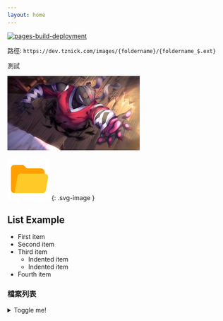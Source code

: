 ```yaml
---
layout: home
---
```


[![pages-build-deployment](https://github.com/nickburrows/images/actions/workflows/pages/pages-build-deployment/badge.svg)](https://github.com/nickburrows/images/actions/workflows/pages/pages-build-deployment)

路徑: `https://dev.tznick.com/images/{foldername}/{foldername_$.ext}`

測試

![test](beek/beek_1.jpg)

![folder](assets/images/folder.svg)
{: .svg-image }

## List Example

- First item
- Second item
- Third item
  - Indented item
  - Indented item
- Fourth item

### 檔案列表

<details markdown="1">
  <summary>
    Toggle me!
  </summary>

- 📂 __docs__
  - 📄 [Gemfile](Gemfile)
  - 📄 [Gemfile.lock](Gemfile.lock)
  - 📄 [\_config.yml](_config.yml)
  - 📂 __\_data__
    - 📄 [authors.yml](_data/authors.yml)
    - 📄 [navigation.yml](_data/navigation.yml)
    - 📄 [ui\-text.yml](_data/ui-text.yml)
  - 📂 __\_includes__
    - 📂 __footer__
      - 📄 [custom.html](_includes/footer/custom.html)
  - 📂 __\_pages__
    - 📄 [404.md](_pages/404.md)
    - 📄 [about.md](_pages/about.md)
    - 📄 [category\-archive.md](_pages/category-archive.md)
    - 📄 [list.md](_pages/list.md)
    - 📄 [mac.md](_pages/mac.md)
    - 📄 [tag\-archive.md](_pages/tag-archive.md)
    - 📄 [year\-archive.md](_pages/year-archive.md)
  - 📂 __\_posts__
    - 📄 [2010\-01\-07\-post\-modified.md](_posts/2010-01-07-post-modified.md)
    - 📄 [2010\-01\-07\-post\-standard.md](_posts/2010-01-07-post-standard.md)
    - 📄 [2010\-01\-08\-post\-chat.md](_posts/2010-01-08-post-chat.md)
    - 📄 [2010\-02\-05\-post\-notice.md](_posts/2010-02-05-post-notice.md)
    - 📄 [2010\-02\-05\-post\-quote.md](_posts/2010-02-05-post-quote.md)
    - 📄 [2010\-03\-07\-post\-link.md](_posts/2010-03-07-post-link.md)
    - 📄 [2019\-04\-18\-welcome\-to\-jekyll.md](_posts/2019-04-18-welcome-to-jekyll.md)
    - 📄 [2022\-05\-09\-macos\-chang\-default\-text\-editor.md](_posts/2022-05-09-macos-chang-default-text-editor.md)
  - 📂 __\_site__
    - 📄 [404.html](_site/404.html)
    - 📂 __about__
      - 📄 [index.html](_site/about/index.html)
    - 📂 __assets__
      - 📂 __css__
        - 📄 [main.css](_site/assets/css/main.css)
      - 📂 __images__
        - 📄 [bio\-photo\-2.jpg](_site/assets/images/bio-photo-2.jpg)
        - 📄 [bio\-photo.jpg](_site/assets/images/bio-photo.jpg)
        - 📄 [favicon\-96.png](_site/assets/images/favicon-96.png)
        - 📄 [folder.svg](_site/assets/images/folder.svg)
        - 📄 [ryan.jpg](_site/assets/images/ryan.jpg)
      - 📂 __js__
        - 📄 [\_main.js](_site/assets/js/_main.js)
        - 📂 __lunr__
          - 📄 [lunr\-en.js](_site/assets/js/lunr/lunr-en.js)
          - 📄 [lunr\-gr.js](_site/assets/js/lunr/lunr-gr.js)
          - 📄 [lunr\-store.js](_site/assets/js/lunr/lunr-store.js)
          - 📄 [lunr.js](_site/assets/js/lunr/lunr.js)
          - 📄 [lunr.min.js](_site/assets/js/lunr/lunr.min.js)
        - 📄 [main.min.js](_site/assets/js/main.min.js)
        - 📂 __plugins__
          - 📄 [gumshoe.js](_site/assets/js/plugins/gumshoe.js)
          - 📄 [jquery.ba\-throttle\-debounce.js](_site/assets/js/plugins/jquery.ba-throttle-debounce.js)
          - 📄 [jquery.fitvids.js](_site/assets/js/plugins/jquery.fitvids.js)
          - 📄 [jquery.greedy\-navigation.js](_site/assets/js/plugins/jquery.greedy-navigation.js)
          - 📄 [jquery.magnific\-popup.js](_site/assets/js/plugins/jquery.magnific-popup.js)
          - 📄 [smooth\-scroll.js](_site/assets/js/plugins/smooth-scroll.js)
        - 📂 __vendor__
          - 📂 __jquery__
            - 📄 [jquery\-3.5.1.js](_site/assets/js/vendor/jquery/jquery-3.5.1.js)
    - 📂 __beek__
      - 📄 [beek\_1.jpg](_site/beek/beek_1.jpg)
      - 📄 [beek\_2.jpg](_site/beek/beek_2.jpg)
      - 📄 [beek\_3.jpg](_site/beek/beek_3.jpg)
      - 📄 [beek\_4.jpg](_site/beek/beek_4.jpg)
      - 📄 [beek\_5.jpg](_site/beek/beek_5.jpg)
      - 📄 [beek\_6.jpg](_site/beek/beek_6.jpg)
    - 📂 __blog__
      - 📂 __macos\-chang\-default\-text\-editor__
        - 📄 [index.html](_site/blog/macos-chang-default-text-editor/index.html)
      - 📂 __post\-chat__
        - 📄 [index.html](_site/blog/post-chat/index.html)
      - 📂 __post\-link__
        - 📄 [index.html](_site/blog/post-link/index.html)
      - 📂 __post\-modified__
        - 📄 [index.html](_site/blog/post-modified/index.html)
      - 📂 __post\-notice__
        - 📄 [index.html](_site/blog/post-notice/index.html)
      - 📂 __post\-quote__
        - 📄 [index.html](_site/blog/post-quote/index.html)
      - 📂 __post\-standard__
        - 📄 [index.html](_site/blog/post-standard/index.html)
      - 📂 __welcome\-to\-jekyll__
        - 📄 [index.html](_site/blog/welcome-to-jekyll/index.html)
    - 📂 __categories__
      - 📄 [index.html](_site/categories/index.html)
    - 📄 [feed.xml](_site/feed.xml)
    - 📂 __furry__
      - 📄 [furry\_1.jpg](_site/furry/furry_1.jpg)
      - 📄 [furry\_2.jpg](_site/furry/furry_2.jpg)
    - 📂 __furry\_shota__
      - 📄 [furry\_shota\_1.jpg](_site/furry_shota/furry_shota_1.jpg)
      - 📄 [furry\_shota\_10.jpg](_site/furry_shota/furry_shota_10.jpg)
      - 📄 [furry\_shota\_11.jpg](_site/furry_shota/furry_shota_11.jpg)
      - 📄 [furry\_shota\_12.jpg](_site/furry_shota/furry_shota_12.jpg)
      - 📄 [furry\_shota\_13.jpg](_site/furry_shota/furry_shota_13.jpg)
      - 📄 [furry\_shota\_14.jpg](_site/furry_shota/furry_shota_14.jpg)
      - 📄 [furry\_shota\_15.jpg](_site/furry_shota/furry_shota_15.jpg)
      - 📄 [furry\_shota\_16.jpg](_site/furry_shota/furry_shota_16.jpg)
      - 📄 [furry\_shota\_17.jpg](_site/furry_shota/furry_shota_17.jpg)
      - 📄 [furry\_shota\_18.jpg](_site/furry_shota/furry_shota_18.jpg)
      - 📄 [furry\_shota\_19.jpg](_site/furry_shota/furry_shota_19.jpg)
      - 📄 [furry\_shota\_2.jpg](_site/furry_shota/furry_shota_2.jpg)
      - 📄 [furry\_shota\_20.jpg](_site/furry_shota/furry_shota_20.jpg)
      - 📄 [furry\_shota\_21.jpg](_site/furry_shota/furry_shota_21.jpg)
      - 📄 [furry\_shota\_22.jpg](_site/furry_shota/furry_shota_22.jpg)
      - 📄 [furry\_shota\_23.jpg](_site/furry_shota/furry_shota_23.jpg)
      - 📄 [furry\_shota\_24.jpg](_site/furry_shota/furry_shota_24.jpg)
      - 📄 [furry\_shota\_3.jpg](_site/furry_shota/furry_shota_3.jpg)
      - 📄 [furry\_shota\_4.jpg](_site/furry_shota/furry_shota_4.jpg)
      - 📄 [furry\_shota\_5.jpg](_site/furry_shota/furry_shota_5.jpg)
      - 📄 [furry\_shota\_6.jpg](_site/furry_shota/furry_shota_6.jpg)
      - 📄 [furry\_shota\_7.jpg](_site/furry_shota/furry_shota_7.jpg)
      - 📄 [furry\_shota\_8.jpg](_site/furry_shota/furry_shota_8.jpg)
      - 📄 [furry\_shota\_9.jpg](_site/furry_shota/furry_shota_9.jpg)
    - 📂 __gyee__
      - 📄 [gyee\_1.jpg](_site/gyee/gyee_1.jpg)
      - 📄 [gyee\_2.jpg](_site/gyee/gyee_2.jpg)
    - 📄 [index.html](_site/index.html)
    - 📂 __kc__
      - 📄 [kc\_1.jpg](_site/kc/kc_1.jpg)
      - 📄 [kc\_10.jpg](_site/kc/kc_10.jpg)
      - 📄 [kc\_11.jpg](_site/kc/kc_11.jpg)
      - 📄 [kc\_12.jpg](_site/kc/kc_12.jpg)
      - 📄 [kc\_13.jpg](_site/kc/kc_13.jpg)
      - 📄 [kc\_14.jpg](_site/kc/kc_14.jpg)
      - 📄 [kc\_15.jpg](_site/kc/kc_15.jpg)
      - 📄 [kc\_16.jpg](_site/kc/kc_16.jpg)
      - 📄 [kc\_17.jpg](_site/kc/kc_17.jpg)
      - 📄 [kc\_18.jpg](_site/kc/kc_18.jpg)
      - 📄 [kc\_19.jpg](_site/kc/kc_19.jpg)
      - 📄 [kc\_2.jpg](_site/kc/kc_2.jpg)
      - 📄 [kc\_20.jpg](_site/kc/kc_20.jpg)
      - 📄 [kc\_21.jpg](_site/kc/kc_21.jpg)
      - 📄 [kc\_22.jpg](_site/kc/kc_22.jpg)
      - 📄 [kc\_23.jpg](_site/kc/kc_23.jpg)
      - 📄 [kc\_24.jpg](_site/kc/kc_24.jpg)
      - 📄 [kc\_25.jpg](_site/kc/kc_25.jpg)
      - 📄 [kc\_26.jpg](_site/kc/kc_26.jpg)
      - 📄 [kc\_27.jpg](_site/kc/kc_27.jpg)
      - 📄 [kc\_28.jpg](_site/kc/kc_28.jpg)
      - 📄 [kc\_29.jpg](_site/kc/kc_29.jpg)
      - 📄 [kc\_3.jpg](_site/kc/kc_3.jpg)
      - 📄 [kc\_30.jpg](_site/kc/kc_30.jpg)
      - 📄 [kc\_31.jpg](_site/kc/kc_31.jpg)
      - 📄 [kc\_32.jpg](_site/kc/kc_32.jpg)
      - 📄 [kc\_33.jpg](_site/kc/kc_33.jpg)
      - 📄 [kc\_34.jpg](_site/kc/kc_34.jpg)
      - 📄 [kc\_35.jpg](_site/kc/kc_35.jpg)
      - 📄 [kc\_36.jpg](_site/kc/kc_36.jpg)
      - 📄 [kc\_37.jpg](_site/kc/kc_37.jpg)
      - 📄 [kc\_38.jpg](_site/kc/kc_38.jpg)
      - 📄 [kc\_39.jpg](_site/kc/kc_39.jpg)
      - 📄 [kc\_4.jpg](_site/kc/kc_4.jpg)
      - 📄 [kc\_40.jpg](_site/kc/kc_40.jpg)
      - 📄 [kc\_41.jpg](_site/kc/kc_41.jpg)
      - 📄 [kc\_42.jpg](_site/kc/kc_42.jpg)
      - 📄 [kc\_43.jpg](_site/kc/kc_43.jpg)
      - 📄 [kc\_44.jpg](_site/kc/kc_44.jpg)
      - 📄 [kc\_45.jpg](_site/kc/kc_45.jpg)
      - 📄 [kc\_46.jpg](_site/kc/kc_46.jpg)
      - 📄 [kc\_5.jpg](_site/kc/kc_5.jpg)
      - 📄 [kc\_6.jpg](_site/kc/kc_6.jpg)
      - 📄 [kc\_7.jpg](_site/kc/kc_7.jpg)
      - 📄 [kc\_8.jpg](_site/kc/kc_8.jpg)
      - 📄 [kc\_9.jpg](_site/kc/kc_9.jpg)
    - 📂 __kevin__
      - 📄 [kevin\_1.jpeg](_site/kevin/kevin_1.jpeg)
      - 📄 [kevin\_10.jpeg](_site/kevin/kevin_10.jpeg)
      - 📄 [kevin\_100.jpeg](_site/kevin/kevin_100.jpeg)
      - 📄 [kevin\_101.jpeg](_site/kevin/kevin_101.jpeg)
      - 📄 [kevin\_102.jpeg](_site/kevin/kevin_102.jpeg)
      - 📄 [kevin\_103.jpeg](_site/kevin/kevin_103.jpeg)
      - 📄 [kevin\_104.jpeg](_site/kevin/kevin_104.jpeg)
      - 📄 [kevin\_105.jpeg](_site/kevin/kevin_105.jpeg)
      - 📄 [kevin\_106.jpeg](_site/kevin/kevin_106.jpeg)
      - 📄 [kevin\_107.jpeg](_site/kevin/kevin_107.jpeg)
      - 📄 [kevin\_108.jpeg](_site/kevin/kevin_108.jpeg)
      - 📄 [kevin\_109.jpeg](_site/kevin/kevin_109.jpeg)
      - 📄 [kevin\_11.jpeg](_site/kevin/kevin_11.jpeg)
      - 📄 [kevin\_110.jpeg](_site/kevin/kevin_110.jpeg)
      - 📄 [kevin\_111.jpeg](_site/kevin/kevin_111.jpeg)
      - 📄 [kevin\_112.jpeg](_site/kevin/kevin_112.jpeg)
      - 📄 [kevin\_113.jpeg](_site/kevin/kevin_113.jpeg)
      - 📄 [kevin\_114.jpeg](_site/kevin/kevin_114.jpeg)
      - 📄 [kevin\_115.jpeg](_site/kevin/kevin_115.jpeg)
      - 📄 [kevin\_116.jpeg](_site/kevin/kevin_116.jpeg)
      - 📄 [kevin\_117.jpeg](_site/kevin/kevin_117.jpeg)
      - 📄 [kevin\_118.jpeg](_site/kevin/kevin_118.jpeg)
      - 📄 [kevin\_119.jpeg](_site/kevin/kevin_119.jpeg)
      - 📄 [kevin\_12.jpeg](_site/kevin/kevin_12.jpeg)
      - 📄 [kevin\_120.jpeg](_site/kevin/kevin_120.jpeg)
      - 📄 [kevin\_121.jpeg](_site/kevin/kevin_121.jpeg)
      - 📄 [kevin\_122.jpeg](_site/kevin/kevin_122.jpeg)
      - 📄 [kevin\_123.jpeg](_site/kevin/kevin_123.jpeg)
      - 📄 [kevin\_124.jpeg](_site/kevin/kevin_124.jpeg)
      - 📄 [kevin\_125.jpeg](_site/kevin/kevin_125.jpeg)
      - 📄 [kevin\_126.jpeg](_site/kevin/kevin_126.jpeg)
      - 📄 [kevin\_127.jpeg](_site/kevin/kevin_127.jpeg)
      - 📄 [kevin\_128.jpeg](_site/kevin/kevin_128.jpeg)
      - 📄 [kevin\_129.jpeg](_site/kevin/kevin_129.jpeg)
      - 📄 [kevin\_13.jpeg](_site/kevin/kevin_13.jpeg)
      - 📄 [kevin\_130.jpeg](_site/kevin/kevin_130.jpeg)
      - 📄 [kevin\_131.jpeg](_site/kevin/kevin_131.jpeg)
      - 📄 [kevin\_132.png](_site/kevin/kevin_132.png)
      - 📄 [kevin\_133.png](_site/kevin/kevin_133.png)
      - 📄 [kevin\_134.png](_site/kevin/kevin_134.png)
      - 📄 [kevin\_135.png](_site/kevin/kevin_135.png)
      - 📄 [kevin\_136.jpeg](_site/kevin/kevin_136.jpeg)
      - 📄 [kevin\_137.jpeg](_site/kevin/kevin_137.jpeg)
      - 📄 [kevin\_138.jpeg](_site/kevin/kevin_138.jpeg)
      - 📄 [kevin\_139.jpeg](_site/kevin/kevin_139.jpeg)
      - 📄 [kevin\_14.jpeg](_site/kevin/kevin_14.jpeg)
      - 📄 [kevin\_140.jpeg](_site/kevin/kevin_140.jpeg)
      - 📄 [kevin\_141.jpeg](_site/kevin/kevin_141.jpeg)
      - 📄 [kevin\_142.jpeg](_site/kevin/kevin_142.jpeg)
      - 📄 [kevin\_143.jpeg](_site/kevin/kevin_143.jpeg)
      - 📄 [kevin\_144.jpeg](_site/kevin/kevin_144.jpeg)
      - 📄 [kevin\_145.jpeg](_site/kevin/kevin_145.jpeg)
      - 📄 [kevin\_146.jpeg](_site/kevin/kevin_146.jpeg)
      - 📄 [kevin\_147.jpeg](_site/kevin/kevin_147.jpeg)
      - 📄 [kevin\_148.jpeg](_site/kevin/kevin_148.jpeg)
      - 📄 [kevin\_149.jpeg](_site/kevin/kevin_149.jpeg)
      - 📄 [kevin\_15.jpeg](_site/kevin/kevin_15.jpeg)
      - 📄 [kevin\_150.jpeg](_site/kevin/kevin_150.jpeg)
      - 📄 [kevin\_151.jpeg](_site/kevin/kevin_151.jpeg)
      - 📄 [kevin\_152.jpeg](_site/kevin/kevin_152.jpeg)
      - 📄 [kevin\_153.jpeg](_site/kevin/kevin_153.jpeg)
      - 📄 [kevin\_154.jpeg](_site/kevin/kevin_154.jpeg)
      - 📄 [kevin\_155.jpeg](_site/kevin/kevin_155.jpeg)
      - 📄 [kevin\_156.jpeg](_site/kevin/kevin_156.jpeg)
      - 📄 [kevin\_157.jpeg](_site/kevin/kevin_157.jpeg)
      - 📄 [kevin\_158.jpeg](_site/kevin/kevin_158.jpeg)
      - 📄 [kevin\_159.jpeg](_site/kevin/kevin_159.jpeg)
      - 📄 [kevin\_16.jpeg](_site/kevin/kevin_16.jpeg)
      - 📄 [kevin\_160.jpeg](_site/kevin/kevin_160.jpeg)
      - 📄 [kevin\_161.jpeg](_site/kevin/kevin_161.jpeg)
      - 📄 [kevin\_162.jpeg](_site/kevin/kevin_162.jpeg)
      - 📄 [kevin\_163.gif](_site/kevin/kevin_163.gif)
      - 📄 [kevin\_164.jpeg](_site/kevin/kevin_164.jpeg)
      - 📄 [kevin\_165.jpeg](_site/kevin/kevin_165.jpeg)
      - 📄 [kevin\_166.jpeg](_site/kevin/kevin_166.jpeg)
      - 📄 [kevin\_167.jpeg](_site/kevin/kevin_167.jpeg)
      - 📄 [kevin\_168.jpeg](_site/kevin/kevin_168.jpeg)
      - 📄 [kevin\_169.jpeg](_site/kevin/kevin_169.jpeg)
      - 📄 [kevin\_17.jpeg](_site/kevin/kevin_17.jpeg)
      - 📄 [kevin\_170.jpeg](_site/kevin/kevin_170.jpeg)
      - 📄 [kevin\_171.jpeg](_site/kevin/kevin_171.jpeg)
      - 📄 [kevin\_172.jpeg](_site/kevin/kevin_172.jpeg)
      - 📄 [kevin\_173.jpeg](_site/kevin/kevin_173.jpeg)
      - 📄 [kevin\_174.jpeg](_site/kevin/kevin_174.jpeg)
      - 📄 [kevin\_175.jpeg](_site/kevin/kevin_175.jpeg)
      - 📄 [kevin\_176.jpeg](_site/kevin/kevin_176.jpeg)
      - 📄 [kevin\_177.jpeg](_site/kevin/kevin_177.jpeg)
      - 📄 [kevin\_178.png](_site/kevin/kevin_178.png)
      - 📄 [kevin\_179.jpeg](_site/kevin/kevin_179.jpeg)
      - 📄 [kevin\_18.jpeg](_site/kevin/kevin_18.jpeg)
      - 📄 [kevin\_180.jpeg](_site/kevin/kevin_180.jpeg)
      - 📄 [kevin\_181.jpeg](_site/kevin/kevin_181.jpeg)
      - 📄 [kevin\_182.jpeg](_site/kevin/kevin_182.jpeg)
      - 📄 [kevin\_183.jpeg](_site/kevin/kevin_183.jpeg)
      - 📄 [kevin\_184.jpeg](_site/kevin/kevin_184.jpeg)
      - 📄 [kevin\_185.jpeg](_site/kevin/kevin_185.jpeg)
      - 📄 [kevin\_19.jpeg](_site/kevin/kevin_19.jpeg)
      - 📄 [kevin\_2.jpeg](_site/kevin/kevin_2.jpeg)
      - 📄 [kevin\_20.jpeg](_site/kevin/kevin_20.jpeg)
      - 📄 [kevin\_21.jpeg](_site/kevin/kevin_21.jpeg)
      - 📄 [kevin\_22.jpeg](_site/kevin/kevin_22.jpeg)
      - 📄 [kevin\_23.jpeg](_site/kevin/kevin_23.jpeg)
      - 📄 [kevin\_24.jpeg](_site/kevin/kevin_24.jpeg)
      - 📄 [kevin\_25.jpeg](_site/kevin/kevin_25.jpeg)
      - 📄 [kevin\_26.jpeg](_site/kevin/kevin_26.jpeg)
      - 📄 [kevin\_27.jpeg](_site/kevin/kevin_27.jpeg)
      - 📄 [kevin\_28.jpeg](_site/kevin/kevin_28.jpeg)
      - 📄 [kevin\_29.jpeg](_site/kevin/kevin_29.jpeg)
      - 📄 [kevin\_3.jpeg](_site/kevin/kevin_3.jpeg)
      - 📄 [kevin\_30.jpeg](_site/kevin/kevin_30.jpeg)
      - 📄 [kevin\_31.jpeg](_site/kevin/kevin_31.jpeg)
      - 📄 [kevin\_32.jpeg](_site/kevin/kevin_32.jpeg)
      - 📄 [kevin\_33.jpeg](_site/kevin/kevin_33.jpeg)
      - 📄 [kevin\_34.jpeg](_site/kevin/kevin_34.jpeg)
      - 📄 [kevin\_35.jpeg](_site/kevin/kevin_35.jpeg)
      - 📄 [kevin\_36.jpeg](_site/kevin/kevin_36.jpeg)
      - 📄 [kevin\_37.jpeg](_site/kevin/kevin_37.jpeg)
      - 📄 [kevin\_38.jpeg](_site/kevin/kevin_38.jpeg)
      - 📄 [kevin\_39.jpeg](_site/kevin/kevin_39.jpeg)
      - 📄 [kevin\_4.jpeg](_site/kevin/kevin_4.jpeg)
      - 📄 [kevin\_40.jpeg](_site/kevin/kevin_40.jpeg)
      - 📄 [kevin\_41.jpeg](_site/kevin/kevin_41.jpeg)
      - 📄 [kevin\_42.jpeg](_site/kevin/kevin_42.jpeg)
      - 📄 [kevin\_43.jpeg](_site/kevin/kevin_43.jpeg)
      - 📄 [kevin\_44.jpeg](_site/kevin/kevin_44.jpeg)
      - 📄 [kevin\_45.jpeg](_site/kevin/kevin_45.jpeg)
      - 📄 [kevin\_46.jpeg](_site/kevin/kevin_46.jpeg)
      - 📄 [kevin\_47.jpeg](_site/kevin/kevin_47.jpeg)
      - 📄 [kevin\_48.jpeg](_site/kevin/kevin_48.jpeg)
      - 📄 [kevin\_49.jpeg](_site/kevin/kevin_49.jpeg)
      - 📄 [kevin\_5.jpeg](_site/kevin/kevin_5.jpeg)
      - 📄 [kevin\_50.jpeg](_site/kevin/kevin_50.jpeg)
      - 📄 [kevin\_51.jpeg](_site/kevin/kevin_51.jpeg)
      - 📄 [kevin\_52.jpeg](_site/kevin/kevin_52.jpeg)
      - 📄 [kevin\_53.jpeg](_site/kevin/kevin_53.jpeg)
      - 📄 [kevin\_54.jpeg](_site/kevin/kevin_54.jpeg)
      - 📄 [kevin\_55.jpeg](_site/kevin/kevin_55.jpeg)
      - 📄 [kevin\_56.jpeg](_site/kevin/kevin_56.jpeg)
      - 📄 [kevin\_57.jpeg](_site/kevin/kevin_57.jpeg)
      - 📄 [kevin\_58.jpeg](_site/kevin/kevin_58.jpeg)
      - 📄 [kevin\_59.jpeg](_site/kevin/kevin_59.jpeg)
      - 📄 [kevin\_6.jpeg](_site/kevin/kevin_6.jpeg)
      - 📄 [kevin\_60.jpeg](_site/kevin/kevin_60.jpeg)
      - 📄 [kevin\_61.jpeg](_site/kevin/kevin_61.jpeg)
      - 📄 [kevin\_62.jpeg](_site/kevin/kevin_62.jpeg)
      - 📄 [kevin\_63.jpeg](_site/kevin/kevin_63.jpeg)
      - 📄 [kevin\_64.jpeg](_site/kevin/kevin_64.jpeg)
      - 📄 [kevin\_65.jpeg](_site/kevin/kevin_65.jpeg)
      - 📄 [kevin\_66.jpeg](_site/kevin/kevin_66.jpeg)
      - 📄 [kevin\_67.jpeg](_site/kevin/kevin_67.jpeg)
      - 📄 [kevin\_68.jpeg](_site/kevin/kevin_68.jpeg)
      - 📄 [kevin\_69.jpeg](_site/kevin/kevin_69.jpeg)
      - 📄 [kevin\_7.jpeg](_site/kevin/kevin_7.jpeg)
      - 📄 [kevin\_70.jpeg](_site/kevin/kevin_70.jpeg)
      - 📄 [kevin\_71.jpeg](_site/kevin/kevin_71.jpeg)
      - 📄 [kevin\_72.jpeg](_site/kevin/kevin_72.jpeg)
      - 📄 [kevin\_73.jpeg](_site/kevin/kevin_73.jpeg)
      - 📄 [kevin\_74.jpeg](_site/kevin/kevin_74.jpeg)
      - 📄 [kevin\_75.jpeg](_site/kevin/kevin_75.jpeg)
      - 📄 [kevin\_76.jpeg](_site/kevin/kevin_76.jpeg)
      - 📄 [kevin\_77.jpeg](_site/kevin/kevin_77.jpeg)
      - 📄 [kevin\_78.jpeg](_site/kevin/kevin_78.jpeg)
      - 📄 [kevin\_79.jpeg](_site/kevin/kevin_79.jpeg)
      - 📄 [kevin\_8.jpeg](_site/kevin/kevin_8.jpeg)
      - 📄 [kevin\_80.jpeg](_site/kevin/kevin_80.jpeg)
      - 📄 [kevin\_81.jpeg](_site/kevin/kevin_81.jpeg)
      - 📄 [kevin\_82.jpeg](_site/kevin/kevin_82.jpeg)
      - 📄 [kevin\_83.jpeg](_site/kevin/kevin_83.jpeg)
      - 📄 [kevin\_84.jpeg](_site/kevin/kevin_84.jpeg)
      - 📄 [kevin\_85.jpeg](_site/kevin/kevin_85.jpeg)
      - 📄 [kevin\_86.jpeg](_site/kevin/kevin_86.jpeg)
      - 📄 [kevin\_87.jpeg](_site/kevin/kevin_87.jpeg)
      - 📄 [kevin\_88.jpeg](_site/kevin/kevin_88.jpeg)
      - 📄 [kevin\_89.jpeg](_site/kevin/kevin_89.jpeg)
      - 📄 [kevin\_9.jpeg](_site/kevin/kevin_9.jpeg)
      - 📄 [kevin\_90.jpeg](_site/kevin/kevin_90.jpeg)
      - 📄 [kevin\_91.jpeg](_site/kevin/kevin_91.jpeg)
      - 📄 [kevin\_92.jpeg](_site/kevin/kevin_92.jpeg)
      - 📄 [kevin\_93.jpeg](_site/kevin/kevin_93.jpeg)
      - 📄 [kevin\_94.jpeg](_site/kevin/kevin_94.jpeg)
      - 📄 [kevin\_95.jpeg](_site/kevin/kevin_95.jpeg)
      - 📄 [kevin\_96.jpeg](_site/kevin/kevin_96.jpeg)
      - 📄 [kevin\_97.jpeg](_site/kevin/kevin_97.jpeg)
      - 📄 [kevin\_98.jpeg](_site/kevin/kevin_98.jpeg)
      - 📄 [kevin\_99.jpeg](_site/kevin/kevin_99.jpeg)
    - 📂 __kimono__
      - 📄 [kimono\_1.jpg](_site/kimono/kimono_1.jpg)
      - 📄 [kimono\_2.jpg](_site/kimono/kimono_2.jpg)
      - 📄 [kimono\_3.jpg](_site/kimono/kimono_3.jpg)
      - 📄 [kimono\_4.jpg](_site/kimono/kimono_4.jpg)
    - 📂 __kulau__
      - 📄 [kulau\_1.jpg](_site/kulau/kulau_1.jpg)
      - 📄 [kulau\_2.png](_site/kulau/kulau_2.png)
      - 📄 [kulau\_3.jpg](_site/kulau/kulau_3.jpg)
      - 📄 [kulau\_4.jpg](_site/kulau/kulau_4.jpg)
    - 📂 __lagoon__
      - 📄 [lagoon\_1.jpg](_site/lagoon/lagoon_1.jpg)
      - 📄 [lagoon\_10.jpg](_site/lagoon/lagoon_10.jpg)
      - 📄 [lagoon\_11.jpg](_site/lagoon/lagoon_11.jpg)
      - 📄 [lagoon\_12.jpg](_site/lagoon/lagoon_12.jpg)
      - 📄 [lagoon\_13.jpg](_site/lagoon/lagoon_13.jpg)
      - 📄 [lagoon\_14.jpg](_site/lagoon/lagoon_14.jpg)
      - 📄 [lagoon\_15.jpg](_site/lagoon/lagoon_15.jpg)
      - 📄 [lagoon\_16.jpg](_site/lagoon/lagoon_16.jpg)
      - 📄 [lagoon\_17.jpg](_site/lagoon/lagoon_17.jpg)
      - 📄 [lagoon\_2.jpg](_site/lagoon/lagoon_2.jpg)
      - 📄 [lagoon\_3.jpg](_site/lagoon/lagoon_3.jpg)
      - 📄 [lagoon\_4.jpg](_site/lagoon/lagoon_4.jpg)
      - 📄 [lagoon\_5.jpg](_site/lagoon/lagoon_5.jpg)
      - 📄 [lagoon\_6.jpg](_site/lagoon/lagoon_6.jpg)
      - 📄 [lagoon\_7.jpg](_site/lagoon/lagoon_7.jpg)
      - 📄 [lagoon\_8.jpg](_site/lagoon/lagoon_8.jpg)
      - 📄 [lagoon\_9.jpg](_site/lagoon/lagoon_9.jpg)
    - 📂 __lin\_hu__
      - 📄 [lin\_hu\_1.jpg](_site/lin_hu/lin_hu_1.jpg)
      - 📄 [lin\_hu\_10.jpg](_site/lin_hu/lin_hu_10.jpg)
      - 📄 [lin\_hu\_11.jpg](_site/lin_hu/lin_hu_11.jpg)
      - 📄 [lin\_hu\_2.jpg](_site/lin_hu/lin_hu_2.jpg)
      - 📄 [lin\_hu\_3.jpg](_site/lin_hu/lin_hu_3.jpg)
      - 📄 [lin\_hu\_4.jpg](_site/lin_hu/lin_hu_4.jpg)
      - 📄 [lin\_hu\_5.jpg](_site/lin_hu/lin_hu_5.jpg)
      - 📄 [lin\_hu\_6.jpg](_site/lin_hu/lin_hu_6.jpg)
      - 📄 [lin\_hu\_7.jpg](_site/lin_hu/lin_hu_7.jpg)
      - 📄 [lin\_hu\_8.jpg](_site/lin_hu/lin_hu_8.jpg)
      - 📄 [lin\_hu\_9.jpg](_site/lin_hu/lin_hu_9.jpg)
    - 📂 __list__
      - 📄 [index.html](_site/list/index.html)
    - 📂 __mac__
      - 📄 [index.html](_site/mac/index.html)
    - 📂 __pokemon__
      - 📄 [pokemon\_1.jpg](_site/pokemon/pokemon_1.jpg)
      - 📄 [pokemon\_10.jpg](_site/pokemon/pokemon_10.jpg)
      - 📄 [pokemon\_11.jpg](_site/pokemon/pokemon_11.jpg)
      - 📄 [pokemon\_12.jpg](_site/pokemon/pokemon_12.jpg)
      - 📄 [pokemon\_13.jpg](_site/pokemon/pokemon_13.jpg)
      - 📄 [pokemon\_14.png](_site/pokemon/pokemon_14.png)
      - 📄 [pokemon\_2.jpg](_site/pokemon/pokemon_2.jpg)
      - 📄 [pokemon\_3.jpg](_site/pokemon/pokemon_3.jpg)
      - 📄 [pokemon\_4.jpg](_site/pokemon/pokemon_4.jpg)
      - 📄 [pokemon\_5.jpg](_site/pokemon/pokemon_5.jpg)
      - 📄 [pokemon\_6.jpg](_site/pokemon/pokemon_6.jpg)
      - 📄 [pokemon\_7.jpg](_site/pokemon/pokemon_7.jpg)
      - 📄 [pokemon\_8.jpg](_site/pokemon/pokemon_8.jpg)
      - 📄 [pokemon\_9.jpg](_site/pokemon/pokemon_9.jpg)
    - 📂 __posts__
      - 📄 [index.html](_site/posts/index.html)
    - 📄 [robots.txt](_site/robots.txt)
    - 📂 __sdo__
      - 📄 [sdo\_1.jpg](_site/sdo/sdo_1.jpg)
      - 📄 [sdo\_2.jpg](_site/sdo/sdo_2.jpg)
      - 📄 [sdo\_3.jpg](_site/sdo/sdo_3.jpg)
      - 📄 [sdo\_4.jpg](_site/sdo/sdo_4.jpg)
      - 📄 [sdo\_5.jpg](_site/sdo/sdo_5.jpg)
    - 📂 __shuchi__
      - 📄 [shuchi\_1.jpg](_site/shuchi/shuchi_1.jpg)
      - 📄 [shuchi\_2.jpg](_site/shuchi/shuchi_2.jpg)
      - 📄 [shuchi\_3.jpg](_site/shuchi/shuchi_3.jpg)
      - 📄 [shuchi\_4.png](_site/shuchi/shuchi_4.png)
      - 📄 [shuchi\_5.png](_site/shuchi/shuchi_5.png)
      - 📄 [shuchi\_6.png](_site/shuchi/shuchi_6.png)
      - 📄 [shuchi\_7.jpg](_site/shuchi/shuchi_7.jpg)
      - 📄 [shuchi\_8.jpg](_site/shuchi/shuchi_8.jpg)
    - 📄 [sitemap.xml](_site/sitemap.xml)
    - 📂 __sum__
      - 📄 [sum\_1.jpg](_site/sum/sum_1.jpg)
      - 📄 [sum\_10.jpg](_site/sum/sum_10.jpg)
      - 📄 [sum\_11.jpg](_site/sum/sum_11.jpg)
      - 📄 [sum\_12.jpg](_site/sum/sum_12.jpg)
      - 📄 [sum\_13.png](_site/sum/sum_13.png)
      - 📄 [sum\_14.jpg](_site/sum/sum_14.jpg)
      - 📄 [sum\_15.jpg](_site/sum/sum_15.jpg)
      - 📄 [sum\_16.jpg](_site/sum/sum_16.jpg)
      - 📄 [sum\_17.jpg](_site/sum/sum_17.jpg)
      - 📄 [sum\_18.jpg](_site/sum/sum_18.jpg)
      - 📄 [sum\_19.jpg](_site/sum/sum_19.jpg)
      - 📄 [sum\_2.jpg](_site/sum/sum_2.jpg)
      - 📄 [sum\_20.jpg](_site/sum/sum_20.jpg)
      - 📄 [sum\_21.jpg](_site/sum/sum_21.jpg)
      - 📄 [sum\_22.jpg](_site/sum/sum_22.jpg)
      - 📄 [sum\_23.jpg](_site/sum/sum_23.jpg)
      - 📄 [sum\_3.jpg](_site/sum/sum_3.jpg)
      - 📄 [sum\_4.jpg](_site/sum/sum_4.jpg)
      - 📄 [sum\_5.jpg](_site/sum/sum_5.jpg)
      - 📄 [sum\_6.jpg](_site/sum/sum_6.jpg)
      - 📄 [sum\_7.jpg](_site/sum/sum_7.jpg)
      - 📄 [sum\_8.jpg](_site/sum/sum_8.jpg)
      - 📄 [sum\_9.jpg](_site/sum/sum_9.jpg)
    - 📂 __tags__
      - 📄 [index.html](_site/tags/index.html)
    - 📂 __take__
      - 📄 [take\_1.jpg](_site/take/take_1.jpg)
      - 📄 [take\_10.jpg](_site/take/take_10.jpg)
      - 📄 [take\_11.jpg](_site/take/take_11.jpg)
      - 📄 [take\_12.jpg](_site/take/take_12.jpg)
      - 📄 [take\_13.png](_site/take/take_13.png)
      - 📄 [take\_14.jpg](_site/take/take_14.jpg)
      - 📄 [take\_15.jpg](_site/take/take_15.jpg)
      - 📄 [take\_16.jpg](_site/take/take_16.jpg)
      - 📄 [take\_17.jpg](_site/take/take_17.jpg)
      - 📄 [take\_18.jpg](_site/take/take_18.jpg)
      - 📄 [take\_19.jpg](_site/take/take_19.jpg)
      - 📄 [take\_2.jpg](_site/take/take_2.jpg)
      - 📄 [take\_20.jpg](_site/take/take_20.jpg)
      - 📄 [take\_21.jpg](_site/take/take_21.jpg)
      - 📄 [take\_22.jpg](_site/take/take_22.jpg)
      - 📄 [take\_23.jpg](_site/take/take_23.jpg)
      - 📄 [take\_24.png](_site/take/take_24.png)
      - 📄 [take\_3.jpg](_site/take/take_3.jpg)
      - 📄 [take\_4.jpg](_site/take/take_4.jpg)
      - 📄 [take\_5.jpg](_site/take/take_5.jpg)
      - 📄 [take\_6.jpg](_site/take/take_6.jpg)
      - 📄 [take\_7.jpg](_site/take/take_7.jpg)
      - 📄 [take\_8.jpg](_site/take/take_8.jpg)
      - 📄 [take\_9.jpg](_site/take/take_9.jpg)
  - 📂 __assets__
    - 📂 __css__
    - 📂 __images__
      - 📄 [bio\-photo\-2.jpg](assets/images/bio-photo-2.jpg)
      - 📄 [bio\-photo.jpg](assets/images/bio-photo.jpg)
      - 📄 [favicon\-96.png](assets/images/favicon-96.png)
      - 📄 [folder.svg](assets/images/folder.svg)
      - 📄 [ryan.jpg](assets/images/ryan.jpg)
  - 📂 __beek__
    - 📄 [beek\_1.jpg](beek/beek_1.jpg)
    - 📄 [beek\_2.jpg](beek/beek_2.jpg)
    - 📄 [beek\_3.jpg](beek/beek_3.jpg)
    - 📄 [beek\_4.jpg](beek/beek_4.jpg)
    - 📄 [beek\_5.jpg](beek/beek_5.jpg)
    - 📄 [beek\_6.jpg](beek/beek_6.jpg)
  - 📂 __car__
  - 📂 __furry__
    - 📄 [furry\_1.jpg](furry/furry_1.jpg)
    - 📄 [furry\_2.jpg](furry/furry_2.jpg)
  - 📂 __furry\_shota__
    - 📄 [furry\_shota\_1.jpg](furry_shota/furry_shota_1.jpg)
    - 📄 [furry\_shota\_10.jpg](furry_shota/furry_shota_10.jpg)
    - 📄 [furry\_shota\_11.jpg](furry_shota/furry_shota_11.jpg)
    - 📄 [furry\_shota\_12.jpg](furry_shota/furry_shota_12.jpg)
    - 📄 [furry\_shota\_13.jpg](furry_shota/furry_shota_13.jpg)
    - 📄 [furry\_shota\_14.jpg](furry_shota/furry_shota_14.jpg)
    - 📄 [furry\_shota\_15.jpg](furry_shota/furry_shota_15.jpg)
    - 📄 [furry\_shota\_16.jpg](furry_shota/furry_shota_16.jpg)
    - 📄 [furry\_shota\_17.jpg](furry_shota/furry_shota_17.jpg)
    - 📄 [furry\_shota\_18.jpg](furry_shota/furry_shota_18.jpg)
    - 📄 [furry\_shota\_19.jpg](furry_shota/furry_shota_19.jpg)
    - 📄 [furry\_shota\_2.jpg](furry_shota/furry_shota_2.jpg)
    - 📄 [furry\_shota\_20.jpg](furry_shota/furry_shota_20.jpg)
    - 📄 [furry\_shota\_21.jpg](furry_shota/furry_shota_21.jpg)
    - 📄 [furry\_shota\_22.jpg](furry_shota/furry_shota_22.jpg)
    - 📄 [furry\_shota\_23.jpg](furry_shota/furry_shota_23.jpg)
    - 📄 [furry\_shota\_24.jpg](furry_shota/furry_shota_24.jpg)
    - 📄 [furry\_shota\_3.jpg](furry_shota/furry_shota_3.jpg)
    - 📄 [furry\_shota\_4.jpg](furry_shota/furry_shota_4.jpg)
    - 📄 [furry\_shota\_5.jpg](furry_shota/furry_shota_5.jpg)
    - 📄 [furry\_shota\_6.jpg](furry_shota/furry_shota_6.jpg)
    - 📄 [furry\_shota\_7.jpg](furry_shota/furry_shota_7.jpg)
    - 📄 [furry\_shota\_8.jpg](furry_shota/furry_shota_8.jpg)
    - 📄 [furry\_shota\_9.jpg](furry_shota/furry_shota_9.jpg)
  - 📂 __game__
  - 📂 __gyee__
    - 📄 [gyee\_1.jpg](gyee/gyee_1.jpg)
    - 📄 [gyee\_2.jpg](gyee/gyee_2.jpg)
  - 📄 [index.md](index.md)
  - 📂 __kc__
    - 📄 [kc\_1.jpg](kc/kc_1.jpg)
    - 📄 [kc\_10.jpg](kc/kc_10.jpg)
    - 📄 [kc\_11.jpg](kc/kc_11.jpg)
    - 📄 [kc\_12.jpg](kc/kc_12.jpg)
    - 📄 [kc\_13.jpg](kc/kc_13.jpg)
    - 📄 [kc\_14.jpg](kc/kc_14.jpg)
    - 📄 [kc\_15.jpg](kc/kc_15.jpg)
    - 📄 [kc\_16.jpg](kc/kc_16.jpg)
    - 📄 [kc\_17.jpg](kc/kc_17.jpg)
    - 📄 [kc\_18.jpg](kc/kc_18.jpg)
    - 📄 [kc\_19.jpg](kc/kc_19.jpg)
    - 📄 [kc\_2.jpg](kc/kc_2.jpg)
    - 📄 [kc\_20.jpg](kc/kc_20.jpg)
    - 📄 [kc\_21.jpg](kc/kc_21.jpg)
    - 📄 [kc\_22.jpg](kc/kc_22.jpg)
    - 📄 [kc\_23.jpg](kc/kc_23.jpg)
    - 📄 [kc\_24.jpg](kc/kc_24.jpg)
    - 📄 [kc\_25.jpg](kc/kc_25.jpg)
    - 📄 [kc\_26.jpg](kc/kc_26.jpg)
    - 📄 [kc\_27.jpg](kc/kc_27.jpg)
    - 📄 [kc\_28.jpg](kc/kc_28.jpg)
    - 📄 [kc\_29.jpg](kc/kc_29.jpg)
    - 📄 [kc\_3.jpg](kc/kc_3.jpg)
    - 📄 [kc\_30.jpg](kc/kc_30.jpg)
    - 📄 [kc\_31.jpg](kc/kc_31.jpg)
    - 📄 [kc\_32.jpg](kc/kc_32.jpg)
    - 📄 [kc\_33.jpg](kc/kc_33.jpg)
    - 📄 [kc\_34.jpg](kc/kc_34.jpg)
    - 📄 [kc\_35.jpg](kc/kc_35.jpg)
    - 📄 [kc\_36.jpg](kc/kc_36.jpg)
    - 📄 [kc\_37.jpg](kc/kc_37.jpg)
    - 📄 [kc\_38.jpg](kc/kc_38.jpg)
    - 📄 [kc\_39.jpg](kc/kc_39.jpg)
    - 📄 [kc\_4.jpg](kc/kc_4.jpg)
    - 📄 [kc\_40.jpg](kc/kc_40.jpg)
    - 📄 [kc\_41.jpg](kc/kc_41.jpg)
    - 📄 [kc\_42.jpg](kc/kc_42.jpg)
    - 📄 [kc\_43.jpg](kc/kc_43.jpg)
    - 📄 [kc\_44.jpg](kc/kc_44.jpg)
    - 📄 [kc\_45.jpg](kc/kc_45.jpg)
    - 📄 [kc\_46.jpg](kc/kc_46.jpg)
    - 📄 [kc\_5.jpg](kc/kc_5.jpg)
    - 📄 [kc\_6.jpg](kc/kc_6.jpg)
    - 📄 [kc\_7.jpg](kc/kc_7.jpg)
    - 📄 [kc\_8.jpg](kc/kc_8.jpg)
    - 📄 [kc\_9.jpg](kc/kc_9.jpg)
  - 📂 __kevin__
    - 📄 [kevin\_1.jpeg](kevin/kevin_1.jpeg)
    - 📄 [kevin\_10.jpeg](kevin/kevin_10.jpeg)
    - 📄 [kevin\_100.jpeg](kevin/kevin_100.jpeg)
    - 📄 [kevin\_101.jpeg](kevin/kevin_101.jpeg)
    - 📄 [kevin\_102.jpeg](kevin/kevin_102.jpeg)
    - 📄 [kevin\_103.jpeg](kevin/kevin_103.jpeg)
    - 📄 [kevin\_104.jpeg](kevin/kevin_104.jpeg)
    - 📄 [kevin\_105.jpeg](kevin/kevin_105.jpeg)
    - 📄 [kevin\_106.jpeg](kevin/kevin_106.jpeg)
    - 📄 [kevin\_107.jpeg](kevin/kevin_107.jpeg)
    - 📄 [kevin\_108.jpeg](kevin/kevin_108.jpeg)
    - 📄 [kevin\_109.jpeg](kevin/kevin_109.jpeg)
    - 📄 [kevin\_11.jpeg](kevin/kevin_11.jpeg)
    - 📄 [kevin\_110.jpeg](kevin/kevin_110.jpeg)
    - 📄 [kevin\_111.jpeg](kevin/kevin_111.jpeg)
    - 📄 [kevin\_112.jpeg](kevin/kevin_112.jpeg)
    - 📄 [kevin\_113.jpeg](kevin/kevin_113.jpeg)
    - 📄 [kevin\_114.jpeg](kevin/kevin_114.jpeg)
    - 📄 [kevin\_115.jpeg](kevin/kevin_115.jpeg)
    - 📄 [kevin\_116.jpeg](kevin/kevin_116.jpeg)
    - 📄 [kevin\_117.jpeg](kevin/kevin_117.jpeg)
    - 📄 [kevin\_118.jpeg](kevin/kevin_118.jpeg)
    - 📄 [kevin\_119.jpeg](kevin/kevin_119.jpeg)
    - 📄 [kevin\_12.jpeg](kevin/kevin_12.jpeg)
    - 📄 [kevin\_120.jpeg](kevin/kevin_120.jpeg)
    - 📄 [kevin\_121.jpeg](kevin/kevin_121.jpeg)
    - 📄 [kevin\_122.jpeg](kevin/kevin_122.jpeg)
    - 📄 [kevin\_123.jpeg](kevin/kevin_123.jpeg)
    - 📄 [kevin\_124.jpeg](kevin/kevin_124.jpeg)
    - 📄 [kevin\_125.jpeg](kevin/kevin_125.jpeg)
    - 📄 [kevin\_126.jpeg](kevin/kevin_126.jpeg)
    - 📄 [kevin\_127.jpeg](kevin/kevin_127.jpeg)
    - 📄 [kevin\_128.jpeg](kevin/kevin_128.jpeg)
    - 📄 [kevin\_129.jpeg](kevin/kevin_129.jpeg)
    - 📄 [kevin\_13.jpeg](kevin/kevin_13.jpeg)
    - 📄 [kevin\_130.jpeg](kevin/kevin_130.jpeg)
    - 📄 [kevin\_131.jpeg](kevin/kevin_131.jpeg)
    - 📄 [kevin\_132.png](kevin/kevin_132.png)
    - 📄 [kevin\_133.png](kevin/kevin_133.png)
    - 📄 [kevin\_134.png](kevin/kevin_134.png)
    - 📄 [kevin\_135.png](kevin/kevin_135.png)
    - 📄 [kevin\_136.jpeg](kevin/kevin_136.jpeg)
    - 📄 [kevin\_137.jpeg](kevin/kevin_137.jpeg)
    - 📄 [kevin\_138.jpeg](kevin/kevin_138.jpeg)
    - 📄 [kevin\_139.jpeg](kevin/kevin_139.jpeg)
    - 📄 [kevin\_14.jpeg](kevin/kevin_14.jpeg)
    - 📄 [kevin\_140.jpeg](kevin/kevin_140.jpeg)
    - 📄 [kevin\_141.jpeg](kevin/kevin_141.jpeg)
    - 📄 [kevin\_142.jpeg](kevin/kevin_142.jpeg)
    - 📄 [kevin\_143.jpeg](kevin/kevin_143.jpeg)
    - 📄 [kevin\_144.jpeg](kevin/kevin_144.jpeg)
    - 📄 [kevin\_145.jpeg](kevin/kevin_145.jpeg)
    - 📄 [kevin\_146.jpeg](kevin/kevin_146.jpeg)
    - 📄 [kevin\_147.jpeg](kevin/kevin_147.jpeg)
    - 📄 [kevin\_148.jpeg](kevin/kevin_148.jpeg)
    - 📄 [kevin\_149.jpeg](kevin/kevin_149.jpeg)
    - 📄 [kevin\_15.jpeg](kevin/kevin_15.jpeg)
    - 📄 [kevin\_150.jpeg](kevin/kevin_150.jpeg)
    - 📄 [kevin\_151.jpeg](kevin/kevin_151.jpeg)
    - 📄 [kevin\_152.jpeg](kevin/kevin_152.jpeg)
    - 📄 [kevin\_153.jpeg](kevin/kevin_153.jpeg)
    - 📄 [kevin\_154.jpeg](kevin/kevin_154.jpeg)
    - 📄 [kevin\_155.jpeg](kevin/kevin_155.jpeg)
    - 📄 [kevin\_156.jpeg](kevin/kevin_156.jpeg)
    - 📄 [kevin\_157.jpeg](kevin/kevin_157.jpeg)
    - 📄 [kevin\_158.jpeg](kevin/kevin_158.jpeg)
    - 📄 [kevin\_159.jpeg](kevin/kevin_159.jpeg)
    - 📄 [kevin\_16.jpeg](kevin/kevin_16.jpeg)
    - 📄 [kevin\_160.jpeg](kevin/kevin_160.jpeg)
    - 📄 [kevin\_161.jpeg](kevin/kevin_161.jpeg)
    - 📄 [kevin\_162.jpeg](kevin/kevin_162.jpeg)
    - 📄 [kevin\_163.gif](kevin/kevin_163.gif)
    - 📄 [kevin\_164.jpeg](kevin/kevin_164.jpeg)
    - 📄 [kevin\_165.jpeg](kevin/kevin_165.jpeg)
    - 📄 [kevin\_166.jpeg](kevin/kevin_166.jpeg)
    - 📄 [kevin\_167.jpeg](kevin/kevin_167.jpeg)
    - 📄 [kevin\_168.jpeg](kevin/kevin_168.jpeg)
    - 📄 [kevin\_169.jpeg](kevin/kevin_169.jpeg)
    - 📄 [kevin\_17.jpeg](kevin/kevin_17.jpeg)
    - 📄 [kevin\_170.jpeg](kevin/kevin_170.jpeg)
    - 📄 [kevin\_171.jpeg](kevin/kevin_171.jpeg)
    - 📄 [kevin\_172.jpeg](kevin/kevin_172.jpeg)
    - 📄 [kevin\_173.jpeg](kevin/kevin_173.jpeg)
    - 📄 [kevin\_174.jpeg](kevin/kevin_174.jpeg)
    - 📄 [kevin\_175.jpeg](kevin/kevin_175.jpeg)
    - 📄 [kevin\_176.jpeg](kevin/kevin_176.jpeg)
    - 📄 [kevin\_177.jpeg](kevin/kevin_177.jpeg)
    - 📄 [kevin\_178.png](kevin/kevin_178.png)
    - 📄 [kevin\_179.jpeg](kevin/kevin_179.jpeg)
    - 📄 [kevin\_18.jpeg](kevin/kevin_18.jpeg)
    - 📄 [kevin\_180.jpeg](kevin/kevin_180.jpeg)
    - 📄 [kevin\_181.jpeg](kevin/kevin_181.jpeg)
    - 📄 [kevin\_182.jpeg](kevin/kevin_182.jpeg)
    - 📄 [kevin\_183.jpeg](kevin/kevin_183.jpeg)
    - 📄 [kevin\_184.jpeg](kevin/kevin_184.jpeg)
    - 📄 [kevin\_185.jpeg](kevin/kevin_185.jpeg)
    - 📄 [kevin\_19.jpeg](kevin/kevin_19.jpeg)
    - 📄 [kevin\_2.jpeg](kevin/kevin_2.jpeg)
    - 📄 [kevin\_20.jpeg](kevin/kevin_20.jpeg)
    - 📄 [kevin\_21.jpeg](kevin/kevin_21.jpeg)
    - 📄 [kevin\_22.jpeg](kevin/kevin_22.jpeg)
    - 📄 [kevin\_23.jpeg](kevin/kevin_23.jpeg)
    - 📄 [kevin\_24.jpeg](kevin/kevin_24.jpeg)
    - 📄 [kevin\_25.jpeg](kevin/kevin_25.jpeg)
    - 📄 [kevin\_26.jpeg](kevin/kevin_26.jpeg)
    - 📄 [kevin\_27.jpeg](kevin/kevin_27.jpeg)
    - 📄 [kevin\_28.jpeg](kevin/kevin_28.jpeg)
    - 📄 [kevin\_29.jpeg](kevin/kevin_29.jpeg)
    - 📄 [kevin\_3.jpeg](kevin/kevin_3.jpeg)
    - 📄 [kevin\_30.jpeg](kevin/kevin_30.jpeg)
    - 📄 [kevin\_31.jpeg](kevin/kevin_31.jpeg)
    - 📄 [kevin\_32.jpeg](kevin/kevin_32.jpeg)
    - 📄 [kevin\_33.jpeg](kevin/kevin_33.jpeg)
    - 📄 [kevin\_34.jpeg](kevin/kevin_34.jpeg)
    - 📄 [kevin\_35.jpeg](kevin/kevin_35.jpeg)
    - 📄 [kevin\_36.jpeg](kevin/kevin_36.jpeg)
    - 📄 [kevin\_37.jpeg](kevin/kevin_37.jpeg)
    - 📄 [kevin\_38.jpeg](kevin/kevin_38.jpeg)
    - 📄 [kevin\_39.jpeg](kevin/kevin_39.jpeg)
    - 📄 [kevin\_4.jpeg](kevin/kevin_4.jpeg)
    - 📄 [kevin\_40.jpeg](kevin/kevin_40.jpeg)
    - 📄 [kevin\_41.jpeg](kevin/kevin_41.jpeg)
    - 📄 [kevin\_42.jpeg](kevin/kevin_42.jpeg)
    - 📄 [kevin\_43.jpeg](kevin/kevin_43.jpeg)
    - 📄 [kevin\_44.jpeg](kevin/kevin_44.jpeg)
    - 📄 [kevin\_45.jpeg](kevin/kevin_45.jpeg)
    - 📄 [kevin\_46.jpeg](kevin/kevin_46.jpeg)
    - 📄 [kevin\_47.jpeg](kevin/kevin_47.jpeg)
    - 📄 [kevin\_48.jpeg](kevin/kevin_48.jpeg)
    - 📄 [kevin\_49.jpeg](kevin/kevin_49.jpeg)
    - 📄 [kevin\_5.jpeg](kevin/kevin_5.jpeg)
    - 📄 [kevin\_50.jpeg](kevin/kevin_50.jpeg)
    - 📄 [kevin\_51.jpeg](kevin/kevin_51.jpeg)
    - 📄 [kevin\_52.jpeg](kevin/kevin_52.jpeg)
    - 📄 [kevin\_53.jpeg](kevin/kevin_53.jpeg)
    - 📄 [kevin\_54.jpeg](kevin/kevin_54.jpeg)
    - 📄 [kevin\_55.jpeg](kevin/kevin_55.jpeg)
    - 📄 [kevin\_56.jpeg](kevin/kevin_56.jpeg)
    - 📄 [kevin\_57.jpeg](kevin/kevin_57.jpeg)
    - 📄 [kevin\_58.jpeg](kevin/kevin_58.jpeg)
    - 📄 [kevin\_59.jpeg](kevin/kevin_59.jpeg)
    - 📄 [kevin\_6.jpeg](kevin/kevin_6.jpeg)
    - 📄 [kevin\_60.jpeg](kevin/kevin_60.jpeg)
    - 📄 [kevin\_61.jpeg](kevin/kevin_61.jpeg)
    - 📄 [kevin\_62.jpeg](kevin/kevin_62.jpeg)
    - 📄 [kevin\_63.jpeg](kevin/kevin_63.jpeg)
    - 📄 [kevin\_64.jpeg](kevin/kevin_64.jpeg)
    - 📄 [kevin\_65.jpeg](kevin/kevin_65.jpeg)
    - 📄 [kevin\_66.jpeg](kevin/kevin_66.jpeg)
    - 📄 [kevin\_67.jpeg](kevin/kevin_67.jpeg)
    - 📄 [kevin\_68.jpeg](kevin/kevin_68.jpeg)
    - 📄 [kevin\_69.jpeg](kevin/kevin_69.jpeg)
    - 📄 [kevin\_7.jpeg](kevin/kevin_7.jpeg)
    - 📄 [kevin\_70.jpeg](kevin/kevin_70.jpeg)
    - 📄 [kevin\_71.jpeg](kevin/kevin_71.jpeg)
    - 📄 [kevin\_72.jpeg](kevin/kevin_72.jpeg)
    - 📄 [kevin\_73.jpeg](kevin/kevin_73.jpeg)
    - 📄 [kevin\_74.jpeg](kevin/kevin_74.jpeg)
    - 📄 [kevin\_75.jpeg](kevin/kevin_75.jpeg)
    - 📄 [kevin\_76.jpeg](kevin/kevin_76.jpeg)
    - 📄 [kevin\_77.jpeg](kevin/kevin_77.jpeg)
    - 📄 [kevin\_78.jpeg](kevin/kevin_78.jpeg)
    - 📄 [kevin\_79.jpeg](kevin/kevin_79.jpeg)
    - 📄 [kevin\_8.jpeg](kevin/kevin_8.jpeg)
    - 📄 [kevin\_80.jpeg](kevin/kevin_80.jpeg)
    - 📄 [kevin\_81.jpeg](kevin/kevin_81.jpeg)
    - 📄 [kevin\_82.jpeg](kevin/kevin_82.jpeg)
    - 📄 [kevin\_83.jpeg](kevin/kevin_83.jpeg)
    - 📄 [kevin\_84.jpeg](kevin/kevin_84.jpeg)
    - 📄 [kevin\_85.jpeg](kevin/kevin_85.jpeg)
    - 📄 [kevin\_86.jpeg](kevin/kevin_86.jpeg)
    - 📄 [kevin\_87.jpeg](kevin/kevin_87.jpeg)
    - 📄 [kevin\_88.jpeg](kevin/kevin_88.jpeg)
    - 📄 [kevin\_89.jpeg](kevin/kevin_89.jpeg)
    - 📄 [kevin\_9.jpeg](kevin/kevin_9.jpeg)
    - 📄 [kevin\_90.jpeg](kevin/kevin_90.jpeg)
    - 📄 [kevin\_91.jpeg](kevin/kevin_91.jpeg)
    - 📄 [kevin\_92.jpeg](kevin/kevin_92.jpeg)
    - 📄 [kevin\_93.jpeg](kevin/kevin_93.jpeg)
    - 📄 [kevin\_94.jpeg](kevin/kevin_94.jpeg)
    - 📄 [kevin\_95.jpeg](kevin/kevin_95.jpeg)
    - 📄 [kevin\_96.jpeg](kevin/kevin_96.jpeg)
    - 📄 [kevin\_97.jpeg](kevin/kevin_97.jpeg)
    - 📄 [kevin\_98.jpeg](kevin/kevin_98.jpeg)
    - 📄 [kevin\_99.jpeg](kevin/kevin_99.jpeg)
  - 📂 __kimono__
    - 📄 [kimono\_1.jpg](kimono/kimono_1.jpg)
    - 📄 [kimono\_2.jpg](kimono/kimono_2.jpg)
    - 📄 [kimono\_3.jpg](kimono/kimono_3.jpg)
    - 📄 [kimono\_4.jpg](kimono/kimono_4.jpg)
  - 📂 __kulau__
    - 📄 [kulau\_1.jpg](kulau/kulau_1.jpg)
    - 📄 [kulau\_2.png](kulau/kulau_2.png)
    - 📄 [kulau\_3.jpg](kulau/kulau_3.jpg)
    - 📄 [kulau\_4.jpg](kulau/kulau_4.jpg)
  - 📂 __lagoon__
    - 📄 [lagoon\_1.jpg](lagoon/lagoon_1.jpg)
    - 📄 [lagoon\_10.jpg](lagoon/lagoon_10.jpg)
    - 📄 [lagoon\_11.jpg](lagoon/lagoon_11.jpg)
    - 📄 [lagoon\_12.jpg](lagoon/lagoon_12.jpg)
    - 📄 [lagoon\_13.jpg](lagoon/lagoon_13.jpg)
    - 📄 [lagoon\_14.jpg](lagoon/lagoon_14.jpg)
    - 📄 [lagoon\_15.jpg](lagoon/lagoon_15.jpg)
    - 📄 [lagoon\_16.jpg](lagoon/lagoon_16.jpg)
    - 📄 [lagoon\_17.jpg](lagoon/lagoon_17.jpg)
    - 📄 [lagoon\_2.jpg](lagoon/lagoon_2.jpg)
    - 📄 [lagoon\_3.jpg](lagoon/lagoon_3.jpg)
    - 📄 [lagoon\_4.jpg](lagoon/lagoon_4.jpg)
    - 📄 [lagoon\_5.jpg](lagoon/lagoon_5.jpg)
    - 📄 [lagoon\_6.jpg](lagoon/lagoon_6.jpg)
    - 📄 [lagoon\_7.jpg](lagoon/lagoon_7.jpg)
    - 📄 [lagoon\_8.jpg](lagoon/lagoon_8.jpg)
    - 📄 [lagoon\_9.jpg](lagoon/lagoon_9.jpg)
  - 📂 __lin\_hu__
    - 📄 [lin\_hu\_1.jpg](lin_hu/lin_hu_1.jpg)
    - 📄 [lin\_hu\_10.jpg](lin_hu/lin_hu_10.jpg)
    - 📄 [lin\_hu\_11.jpg](lin_hu/lin_hu_11.jpg)
    - 📄 [lin\_hu\_2.jpg](lin_hu/lin_hu_2.jpg)
    - 📄 [lin\_hu\_3.jpg](lin_hu/lin_hu_3.jpg)
    - 📄 [lin\_hu\_4.jpg](lin_hu/lin_hu_4.jpg)
    - 📄 [lin\_hu\_5.jpg](lin_hu/lin_hu_5.jpg)
    - 📄 [lin\_hu\_6.jpg](lin_hu/lin_hu_6.jpg)
    - 📄 [lin\_hu\_7.jpg](lin_hu/lin_hu_7.jpg)
    - 📄 [lin\_hu\_8.jpg](lin_hu/lin_hu_8.jpg)
    - 📄 [lin\_hu\_9.jpg](lin_hu/lin_hu_9.jpg)
  - 📂 __pokemon__
    - 📄 [pokemon\_1.jpg](pokemon/pokemon_1.jpg)
    - 📄 [pokemon\_10.jpg](pokemon/pokemon_10.jpg)
    - 📄 [pokemon\_11.jpg](pokemon/pokemon_11.jpg)
    - 📄 [pokemon\_12.jpg](pokemon/pokemon_12.jpg)
    - 📄 [pokemon\_13.jpg](pokemon/pokemon_13.jpg)
    - 📄 [pokemon\_14.png](pokemon/pokemon_14.png)
    - 📄 [pokemon\_2.jpg](pokemon/pokemon_2.jpg)
    - 📄 [pokemon\_3.jpg](pokemon/pokemon_3.jpg)
    - 📄 [pokemon\_4.jpg](pokemon/pokemon_4.jpg)
    - 📄 [pokemon\_5.jpg](pokemon/pokemon_5.jpg)
    - 📄 [pokemon\_6.jpg](pokemon/pokemon_6.jpg)
    - 📄 [pokemon\_7.jpg](pokemon/pokemon_7.jpg)
    - 📄 [pokemon\_8.jpg](pokemon/pokemon_8.jpg)
    - 📄 [pokemon\_9.jpg](pokemon/pokemon_9.jpg)
  - 📂 __sdo__
    - 📄 [sdo\_1.jpg](sdo/sdo_1.jpg)
    - 📄 [sdo\_2.jpg](sdo/sdo_2.jpg)
    - 📄 [sdo\_3.jpg](sdo/sdo_3.jpg)
    - 📄 [sdo\_4.jpg](sdo/sdo_4.jpg)
    - 📄 [sdo\_5.jpg](sdo/sdo_5.jpg)
  - 📂 __shuchi__
    - 📄 [shuchi\_1.jpg](shuchi/shuchi_1.jpg)
    - 📄 [shuchi\_2.jpg](shuchi/shuchi_2.jpg)
    - 📄 [shuchi\_3.jpg](shuchi/shuchi_3.jpg)
    - 📄 [shuchi\_4.png](shuchi/shuchi_4.png)
    - 📄 [shuchi\_5.png](shuchi/shuchi_5.png)
    - 📄 [shuchi\_6.png](shuchi/shuchi_6.png)
    - 📄 [shuchi\_7.jpg](shuchi/shuchi_7.jpg)
    - 📄 [shuchi\_8.jpg](shuchi/shuchi_8.jpg)
  - 📂 __sum__
    - 📄 [sum\_1.jpg](sum/sum_1.jpg)
    - 📄 [sum\_10.jpg](sum/sum_10.jpg)
    - 📄 [sum\_11.jpg](sum/sum_11.jpg)
    - 📄 [sum\_12.jpg](sum/sum_12.jpg)
    - 📄 [sum\_13.png](sum/sum_13.png)
    - 📄 [sum\_14.jpg](sum/sum_14.jpg)
    - 📄 [sum\_15.jpg](sum/sum_15.jpg)
    - 📄 [sum\_16.jpg](sum/sum_16.jpg)
    - 📄 [sum\_17.jpg](sum/sum_17.jpg)
    - 📄 [sum\_18.jpg](sum/sum_18.jpg)
    - 📄 [sum\_19.jpg](sum/sum_19.jpg)
    - 📄 [sum\_2.jpg](sum/sum_2.jpg)
    - 📄 [sum\_20.jpg](sum/sum_20.jpg)
    - 📄 [sum\_21.jpg](sum/sum_21.jpg)
    - 📄 [sum\_22.jpg](sum/sum_22.jpg)
    - 📄 [sum\_23.jpg](sum/sum_23.jpg)
    - 📄 [sum\_3.jpg](sum/sum_3.jpg)
    - 📄 [sum\_4.jpg](sum/sum_4.jpg)
    - 📄 [sum\_5.jpg](sum/sum_5.jpg)
    - 📄 [sum\_6.jpg](sum/sum_6.jpg)
    - 📄 [sum\_7.jpg](sum/sum_7.jpg)
    - 📄 [sum\_8.jpg](sum/sum_8.jpg)
    - 📄 [sum\_9.jpg](sum/sum_9.jpg)
  - 📂 __take__
    - 📄 [take\_1.jpg](take/take_1.jpg)
    - 📄 [take\_10.jpg](take/take_10.jpg)
    - 📄 [take\_11.jpg](take/take_11.jpg)
    - 📄 [take\_12.jpg](take/take_12.jpg)
    - 📄 [take\_13.png](take/take_13.png)
    - 📄 [take\_14.jpg](take/take_14.jpg)
    - 📄 [take\_15.jpg](take/take_15.jpg)
    - 📄 [take\_16.jpg](take/take_16.jpg)
    - 📄 [take\_17.jpg](take/take_17.jpg)
    - 📄 [take\_18.jpg](take/take_18.jpg)
    - 📄 [take\_19.jpg](take/take_19.jpg)
    - 📄 [take\_2.jpg](take/take_2.jpg)
    - 📄 [take\_20.jpg](take/take_20.jpg)
    - 📄 [take\_21.jpg](take/take_21.jpg)
    - 📄 [take\_22.jpg](take/take_22.jpg)
    - 📄 [take\_23.jpg](take/take_23.jpg)
    - 📄 [take\_24.png](take/take_24.png)
    - 📄 [take\_3.jpg](take/take_3.jpg)
    - 📄 [take\_4.jpg](take/take_4.jpg)
    - 📄 [take\_5.jpg](take/take_5.jpg)
    - 📄 [take\_6.jpg](take/take_6.jpg)
    - 📄 [take\_7.jpg](take/take_7.jpg)
    - 📄 [take\_8.jpg](take/take_8.jpg)
    - 📄 [take\_9.jpg](take/take_9.jpg)

</details>
